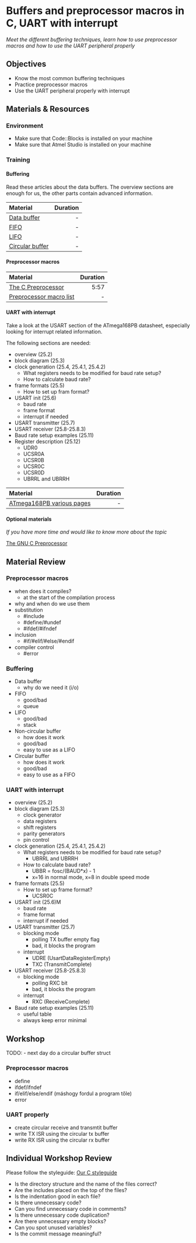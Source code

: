 # Buffers and preprocessor macros in C, UART with interrupt
*Meet the different buffering techniques, learn how to use preprocessor macros and
how to use the UART peripheral properly*

## Objectives
- Know the most common buffering techniques
- Practice preprocessor macros
- Use the UART peripheral properly with interrupt

## Materials & Resources
### Environment
  - Make sure that Code::Blocks is installed on your machine
  - Make sure that Atmel Studio is installed on your machine

### Training
#### Buffering
Read these articles about the data buffers. The overview sections are enough for us,
the other parts contain advanced information.

| Material | Duration |
|:---------|-----:|
| [Data buffer](https://en.wikipedia.org/wiki/Data_buffer) | - |
| [FIFO](https://en.wikipedia.org/wiki/Queue_(abstract_data_type)) | - |
| [LIFO](https://en.wikipedia.org/wiki/Stack_(abstract_data_type)) | - |
| [Circular buffer](https://en.wikipedia.org/wiki/Circular_buffer) | - |

#### Preprocessor macros
| Material | Duration |
|:---------|-----:|
| [The C Preprocessor](https://www.youtube.com/watch?v=pP4laGRP-c0) | 5:57 |
| [Preprocessor macro list](http://www.w3schools.in/c-tutorial/preprocessors/) | - |

#### UART with interrupt
Take a look at the USART section of the ATmega168PB datasheet, especially looking for
interrupt related information.

The following sections are needed:
- overview (25.2)
- block diagram (25.3)
- clock generation (25.4, 25.4.1, 25.4.2)
  - What registers needs to be modified for baud rate setup?
  - How to calculate baud rate?
- frame formats (25.5)
  - How to set up fram format?
- USART init (25.6)
  - baud rate
  - frame format
  - interrupt if needed
- USART transmitter (25.7)
- USART receiver (25.8-25.8.3)
- Baud rate setup examples (25.11)
- Register description (25.12)
  - UDR0
  - UCSR0A
  - UCSR0B
  - UCSR0C
  - UCSR0D
  - UBRRL and UBRRH

| Material | Duration |
|:---------|-----:|
| [ATmega168PB various pages](http://www.atmel.com/Images/Atmel-42176-ATmega48PB-88PB-168PB_Datasheet.pdf)| - |

#### Optional materials
*If you have more time and would like to know more about the topic*

[The GNU C Preprocessor](http://tigcc.ticalc.org/doc/cpp.html)

## Material Review

### Preprocessor macros
- when does it compiles?
    - at the start of the compilation process
- why and when do we use them
- substitution
    - #include
    - #define/#undef
    - #ifdef/#ifndef
- inclusion
    - #if/#elif/#else/#endif
- compiler control
    - #error

### Buffering
- Data buffer
    - why do we need it (i/o)
- FIFO
    - good/bad
    - queue
- LIFO
    - good/bad
    - stack
- Non-circular buffer
    - how does it work
    - good/bad
    - easy to use as a LIFO
- Circular buffer
    - how does it work
    - good/bad
    - easy to use as a FIFO

### UART with interrupt
- overview (25.2)
- block diagram (25.3)
  - clock generator
  - data registers
  - shift registers
  - parity generators
  - pin control
- clock generation (25.4, 25.4.1, 25.4.2)
  - What registers needs to be modified for baud rate setup?
    - UBRRL and UBRRH
  - How to calculate baud rate?
    - UBBR = fosc/(BAUD*x) - 1
    - x=16 in normal mode, x=8 in double speed mode
- frame formats (25.5)
  - How to set up frame format?
    - UCSR0C
- USART init (25.6)M
  - baud rate
  - frame format
  - interrupt if needed
- USART transmitter (25.7)
  - blocking mode
    - polling TX buffer empty flag
    - bad, it blocks the program
  - interrupt
    - UDRE (UsartDataRegisterEmpty)
    - TXC (TransmitComplete)
- USART receiver (25.8-25.8.3)
  - blocking mode
    - polling RXC bit
    - bad, it blocks the program
  - interrupt
    - RXC (ReceiveComplete)
- Baud rate setup examples (25.11)
  - useful table
  - always keep error minimal

## Workshop
TODO: - next day do a circular buffer struct
### Preprocessor macros
- define
- ifdef/ifndef
- if/elif/else/endif (máshogy fordul a program tőle)
- error

### UART properly
- create circular receive and transmtit buffer
- write TX ISR using the circular tx buffer
- write RX ISR using the circular rx buffer

## Individual Workshop Review
Please follow the styleguide: [Our C styleguide](https://github.com/greenfox-academy/teaching-materials/blob/master/styleguide/c.md)

 - Is the directory structure and the name of the files correct?
 - Are the includes placed on the top of the files?
 - Is the indentation good in each file?
 - Is there unnecessary code?
 - Can you find unnecessary code in comments?
 - Is there unnecessary code duplication?
 - Are there unnecessary empty blocks?
 - Can you spot unused variables?
 - Is the commit message meaningful?
